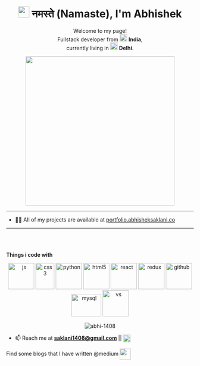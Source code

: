 <h1 align="center"><img src="https://user-images.githubusercontent.com/58034490/141352762-6a73a10e-0ace-4fc0-a472-c36460c16e55.gif" width="30"/> नमस्ते (Namaste), I'm Abhishek</h1>  

<p align="center">Welcome to my page! </br> Fullstack developer from <img src="https://user-images.githubusercontent.com/58034490/141352478-2f51458a-30a7-40f3-a21d-acc117abb870.png" width="20"/> <b>India</b>, <br/>currently living in <img src="https://user-images.githubusercontent.com/58034490/141353060-fda2ca34-db8c-42d2-9b82-7ac9c77476ff.png" width="20"/> <b>Delhi</b>. </p>




<p align="center">
<img width = "400px" src="https://user-images.githubusercontent.com/58034490/141353655-b1a69eb8-0c04-4705-ac20-ef71c72ae177.gif"/>
</p>

----

- 👨‍💻 All of my projects are available at [portfolio.abhisheksaklani.co](http://portfolio.abhisheksaklani.co/#)  

----


<br></br>


  <p><b>Things i code with</b></p>




<p align="center" >
<img src="https://user-images.githubusercontent.com/58034490/141354056-7bf12bcc-6ebc-4104-bd4e-d5e24db293f5.gif" width="70" alt="js">
<img src="https://user-images.githubusercontent.com/58034490/141353050-4624e02a-84d4-4a97-a533-fd8bae9fd418.png" alt="css3" width="50" height="70"/> 
<img src="https://user-images.githubusercontent.com/58034490/141354526-d99b2765-709e-40ad-8ffa-505aed03dc38.gif" width="70" alt="python">
<img src="https://user-images.githubusercontent.com/58034490/141353054-2350801b-ca74-40c5-87b8-c8e3cb909928.png" alt="html5" width="70" height="70"/>
<img src="https://user-images.githubusercontent.com/58034490/141354520-61dc7946-9fb0-4088-9bf9-4e4041b21a09.gif" width="70" alt="react">
<img src="https://user-images.githubusercontent.com/58034490/141353056-f5f5cd6f-73ac-44cb-81b9-4338d296d869.png" alt="redux" width="70" height="70"/>
<img src="https://user-images.githubusercontent.com/58034490/141354514-b1d119b6-c960-4eb1-8178-12efd9a1fc83.gif" width="70" alt="github">
<img src="https://user-images.githubusercontent.com/58034490/141353058-36c5ef97-420a-4bcf-b871-7ef1cc262e26.png" alt="mysql" width="80" height="60"/>
<img src="https://user-images.githubusercontent.com/58034490/141354818-8c186650-e4fa-4463-9690-e8f91893dfa2.gif" width="70" alt="vs">
   </p> 
  

<p align="center">  
<img align="center" src="https://github-readme-stats.vercel.app/api?username=abhi-1408&count_private=true&show_icons=true" alt="abhi-1408" />  
  
</p>



- 📫 Reach me at **saklani1408@gmail.com**  ||  <a href="https://linkedin.com/in/saklani" target="blank"><img align="center" src="https://cdn.jsdelivr.net/npm/simple-icons@3.0.1/icons/linkedin.svg" alt="saklani" height="20" width="20" /></a> 

Find some blogs that I have written @medium <a href="https://medium.com/@saklani1408" target="blank"><img align="center" src="https://user-images.githubusercontent.com/58034490/191093701-1ee7b5fc-5163-402f-9179-2567d9c38769.png" atl="saklani1408" height="30" width="30"/></a>

